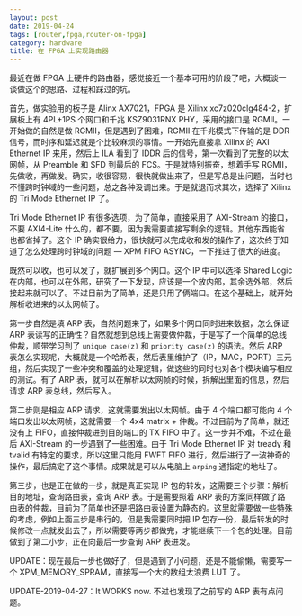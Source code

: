 ```yaml
---
layout: post
date: 2019-04-24
tags: [router,fpga,router-on-fpga]
category: hardware
title: 在 FPGA 上实现路由器
---
```


最近在做 FPGA 上硬件的路由器，感觉接近一个基本可用的阶段了吧，大概谈一谈做这个的思路、过程和踩过的坑。

首先，做实验用的板子是 Alinx AX7021，FPGA 是 Xilinx xc7z020clg484-2，扩展板上有 4PL+1PS 个网口和千兆 KSZ9031RNX PHY，采用的接口是 RGMII。一开始做的自然是做 RGMII，但是遇到了困难，RGMII 在千兆模式下传输的是 DDR 信号，而时序和延迟就是个比较麻烦的事情。一开始先直接拿 Xilinx 的 AXI Ethernet IP 来用，然后上 ILA 看到了 IDDR 后的信号，第一次看到了完整的以太网帧，从 Preamble 和 SFD 到最后的 FCS。于是就特别振奋，想着手写 RGMII，先做收，再做发。确实，收很容易，很快就做出来了，但是写总是出问题，当时也不懂跨时钟域的一些问题，总之各种没调出来。于是就退而求其次，选择了 Xilinx 的 Tri Mode Ethernet IP 了。

Tri Mode Ethernet IP 有很多选项，为了简单，直接采用了 AXI-Stream 的接口，不要 AXI4-Lite 什么的，都不要，因为我需要直接写剩余的逻辑。其他东西能省也都省掉了。这个 IP 确实很给力，很快就可以完成收和发的操作了，这次终于知道了怎么处理跨时钟域的问题 — XPM FIFO ASYNC，一下推进了很大的进度。

既然可以收，也可以发了，就扩展到多个网口。这个 IP 中可以选择 Shared Logic 在内部，也可以在外部，研究了一下发现，应该是一个放内部，其余选外部，然后接起来就可以了。不过目前为了简单，还是只用了俩端口。在这个基础上，就开始解析收进来的以太网帧了。

第一步自然是填 ARP 表，自然问题来了，如果多个网口同时进来数据，怎么保证 ARP 表读写的正确性？自然就想到总线上需要做仲裁，于是写了一个简单的总线仲裁，顺带学习到了 `unique case(z)` 和 `priority case(z)` 的语法。然后 ARP 表怎么实现呢，大概就是一个哈希表，然后表里维护了（IP，MAC，PORT）三元组，然后实现了一些冲突和覆盖的处理逻辑，做这些的同时也对各个模块编写相应的测试。有了 ARP 表，就可以在解析以太网帧的时候，拆解出里面的信息，然后请求 ARP 表总线，然后写入。

第二步则是相应 ARP 请求，这就需要发出以太网帧。由于 4 个端口都可能向 4 个端口发出以太网帧，这就需要一个 4x4 matrix + 仲裁。不过目前为了简单，就还没有上 FIFO，直接仲裁进到目的端口的 TX FIFO 中了。这一步并不难，不过在最后 AXI-Stream 的一步遇到了一些困难。由于 Tri Mode Ethernet IP 对 tready 和 tvalid 有特定的要求，所以这里只能用 FWFT FIFO 进行，然后进行了一波神奇的操作，最后搞定了这个事情。成果就是可以从电脑上 `arping` 通指定的地址了。

第三步，也是正在做的一步，就是真正实现 IP 包的转发，这需要三个步骤：解析目的地址，查询路由表，查询 ARP 表。于是需要照着 ARP 表的方案同样做了路由表的仲裁，目前为了简单也还是把路由表设置为静态的。这里就需要做一些特殊的考虑，例如上面三步是串行的，但是我需要同时把 IP 包存一份，最后转发的时候修改一点就发出去了，所以需要等两步都做完，才能继续下一个包的处理。目前做到了第二小步，正在向最后一步查询 ARP 表进发。

UPDATE：现在最后一步也做好了，但是遇到了小问题，还是不能偷懒，需要写一个 XPM_MEMORY_SPRAM，直接写一个大的数组太浪费 LUT 了。

UPDATE-2019-04-27：It WORKS now. 不过也发现了之前写的 ARP 表有点问题。
